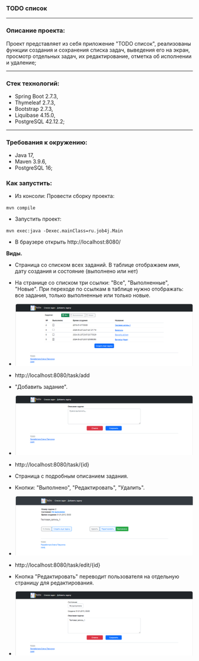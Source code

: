 ### TODO список
___
### Описание проекта:
Проект представляет из себя приложение "TODO список", реализованы функции создания и сохранения списка задач, выведения его на экран, просмотр отдельных задач, их редактирование, отметка об исполнении и удаление;
___
### Стек технологий:
+ Spring Boot 2.7.3,
+ Thymeleaf 2.7.3,
+ Bootstrap 2.7.3,
+ Liquibase 4.15.0,
+ PostgreSQL 42.12.2;
___
### Требования к окружению:
+ Java 17,
+ Maven 3.9.6,
+ PostgreSQL 16;

### Как запустить:

+ Из консоли: 
Провести сборку проекта:

`mvn compile`

+ Запустить проект:

`mvn exec:java -Dexec.mainClass=ru.job4j.Main`

+ В браузере открыть
http://localhost:8080/

**Виды.**

- Страница со списком всех заданий. В таблице отображаем имя, дату создания и состояние (выполнено или нет)
- На странице со списком три ссылки: "Все", "Выполненные", "Новые". При переходе по ссылкам в таблице нужно отображать:
  все задания, только выполненные или только новые.
- ![1.PNG](src%2Fmain%2Fresources%2Fstatic%2Fimage%2Fscreenshot%2F1.PNG)

- http://localhost:8080/task/add
- "Добавить задание".
- ![4.PNG](src%2Fmain%2Fresources%2Fstatic%2Fimage%2Fscreenshot%2F4.PNG)

- http://localhost:8080/task/{id}
- Страница с подробным описанием задания.
- Кнопки: "Выполнено", "Редактировать", "Удалить".
- ![2.PNG](src%2Fmain%2Fresources%2Fstatic%2Fimage%2Fscreenshot%2F2.PNG)

- http://localhost:8080/task/edit/{id}
- Кнопка "Редактировать" переводит пользователя на отдельную страницу для редактирования.
- ![3.PNG](src%2Fmain%2Fresources%2Fstatic%2Fimage%2Fscreenshot%2F3.PNG)
